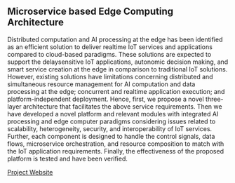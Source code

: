 
## Microservice based Edge Computing Architecture

Distributed computation and AI processing at the edge has been identified as an efficient solution to deliver realtime IoT services and applications compared to cloud-based paradigms. These solutions are expected to support the delaysensitive IoT applications, autonomic decision making, and smart
service creation at the edge in comparison to traditional IoT solutions. However, existing solutions have limitations concerning distributed and simultaneous resource management for AI computation
and data processing at the edge; concurrent and realtime application execution; and platform-independent deployment. Hence, first, we propose a novel three-layer architecture that facilitates the above service requirements. Then we have developed a novel platform and relevant modules with integrated
AI processing and edge computer paradigms considering issues related to scalability, heterogeneity, security, and interoperability of IoT services. Further, each component is designed to handle
the control signals, data flows, microservice orchestration, and resource composition to match with the IoT application requirements. Finally, the effectiveness of the proposed platform is tested
and have been verified.

[Project Website](https://cepdnaclk.github.io/e15-4yp-Microservice-Based-Edge-Computing-Architecture/)
